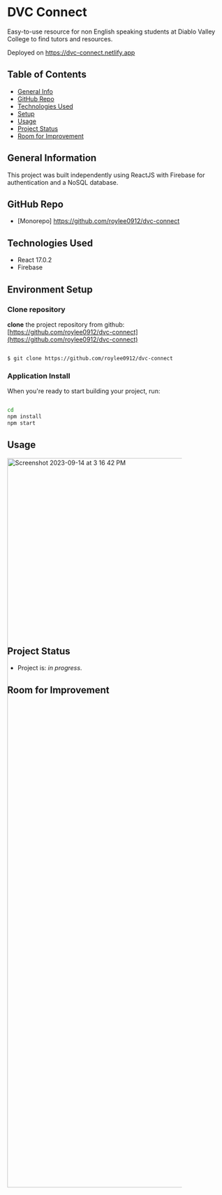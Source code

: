 # DVC Connect

Easy-to-use resource for non English speaking students at Diablo Valley College to find tutors and resources.

Deployed on https://dvc-connect.netlify.app


## Table of Contents

- [General Info](#general-information)
- [GitHub Repo](#github-repo)
- [Technologies Used](#technologies-used)
- [Setup](#setup)
- [Usage](#usage)
- [Project Status](#project-status)
- [Room for Improvement](#room-for-improvement)

## General Information
This project was built independently using ReactJS with Firebase for authentication and a NoSQL database.

## GitHub Repo

- [Monorepo] https://github.com/roylee0912/dvc-connect


## Technologies Used

- React 17.0.2
- Firebase

## Environment Setup

### Clone repository

**clone** the project repository from github: [https://github.com/roylee0912/dvc-connect](https://github.com/roylee0912/dvc-connect)

```console

$ git clone https://github.com/roylee0912/dvc-connect
```



### Application Install

When you're ready to start building your project, run:

```sh

cd 
npm install
npm start


```

## Usage

<div style="width:400px ; height:400px">
<img width="1668" alt="Screenshot 2023-09-14 at 3 16 42 PM" src="https://github.com/roylee0912/dvc-connect/assets/60560932/dff4aef7-5c88-462d-8cf7-b6139b220f0a">



</div>



## Project Status

- Project is: _in progress_.

## Room for Improvement


